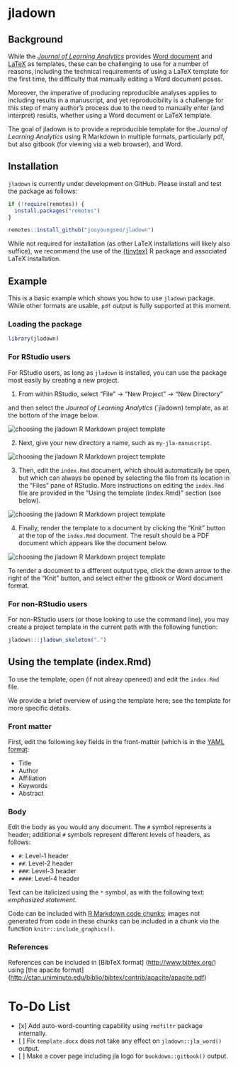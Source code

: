 
<!-- README.md is generated from README.Rmd. Please edit that file -->

# jladown

<!-- badges: start -->

<!-- badges: end -->

## Background

While the [*Journal of Learning
Analytics*](https://epress.lib.uts.edu.au/journals/index.php/JLA/index)
provides [Word
document](https://drive.google.com/uc?export=download&id=1ST6Fr9w1xgpRK_2Xuhczhrxw98RFqYOI)
and
[LaTeX](https://drive.google.com/uc?export=download&id=1LMkbm-HKAWliyTyRpzn1o0OxduJuVw7f)
as templates, these can be challenging to use for a number of reasons,
including the technical requirements of using a LaTeX template for the
first time, the difficulty that manually editing a Word document poses.

Moreover, the imperative of producing reproducible analyses applies to
including results in a manuscript, and yet reproducibility is a
challenge for this step of many author’s process due to the need to
manually enter (and interpret) results, whether using a Word document or
LaTeX template.

The goal of jladown is to provide a reproducible template for the
*Journal of Learning Analytics* using R Markdown in multiple formats,
particularly pdf, but also gitbook (for viewing via a web browser), and
Word.

## Installation

`jladown` is currently under development on GitHub. Please install and
test the package as follows:

``` r
if (!require(remotes)) {
  install.packages("remotes")
}

remotes::install_github("jooyoungseo/jladown")
```

While not required for installation (as other LaTeX installations will
likely also suffice), we recommend the use of the
[{tinytex}](https://yihui.org/tinytex/) R package and associated LaTeX
installation.

## Example

This is a basic example which shows you how to use `jladown` package.
While other formats are usable, `pdf` output is fully supported at this
moment.

### Loading the package

``` r
library(jladown)
```

### For RStudio users

For RStudio users, as long as `jladown` is installed, you can use the
package most easily by creating a new project.

1.  From within RStudio, select “File” -\> “New Project” -\> “New
    Directory”

and then select the *Journal of Learning Analytics* (\`jladown)
template, as at the bottom of the image below.

![choosing the jladown R Markdown project
template](img/1-jla-project-template.png)

2.  Next, give your new directory a name, such as `my-jla-manuscript`.

![choosing the jladown R Markdown project
template](img/2-jla-directory-name.png)

3.  Then, edit the `index.Rmd` document, which should automatically be
    open, but which can always be opened by selecting the file from its
    location in the “Files” pane of RStudio. More instructions on
    editing the `index.Rmd` file are provided in the “Using the template
    (index.Rmd)” section (see below).

![choosing the jladown R Markdown project
template](img/3-jla-edit-rmd.png)

4.  Finally, render the template to a document by clicking the “Knit”
    button at the top of the `index.Rmd` document. The result should be
    a PDF document which appears like the document below.

![choosing the jladown R Markdown project
template](img/4-jla-render.png)

To render a document to a different output type, click the down arrow to
the right of the “Knit” button, and select either the gitbook or Word
document format.

### For non-RStudio users

For non-RStudio users (or those looking to use the command line), you
may create a project template in the current path with the following
function:

``` r
jladown:::jladown_skeleton(".")
```

## Using the template (index.Rmd)

To use the template, open (if not alreay openeed) and edit the
`index.Rmd` file.

We provide a brief overview of using the template here; see the template
for more specific details.

### Front matter

First, edit the following key fields in the front-matter (which is in
the [YAML
format](https://yaml.org/):

  - Title
  - Author
  - Affiliation
  - Keywords
  - Abstract

<!-- I'm not sure that the next line is true, and so I commented it out for now: -->

<!-- We note that fields that are not edited will not be included in the rendered -->

<!-- document. -->

### Body

Edit the body as you would any document. The `#` symbol represents a
header; additional `#` symbols represent different levels of headers, as
follows:

  - `#`: Level-1 header
  - `##`: Level-2 header
  - `###`: Level-3 header
  - `####`: Level-4 header

Text can be italicized using the `*` symbol, as with the following text:
*emphasized statement*.

Code can be included with [R Markdown code
chunks](https://rmarkdown.rstudio.com/lesson-3.html); images not
generated from code in these chunks can be included in a chunk via the
function `knitr::include_graphics()`.

### References

References can be included in \[BibTeX format\]
(<http://www.bibtex.org/>) using \[the apacite format\]
(<http://ctan.uniminuto.edu/biblio/bibtex/contrib/apacite/apacite.pdf>)

# To-Do List

  - \[x\] Add auto-word-counting capability using `rmdfiltr` package
    internally.
  - \[ \] Fix `template.docx` does not take any effect on
    `jladown::jla_word()` output.
  - \[ \] Make a cover page including jla logo for `bookdown::gitbook()`
    output.
